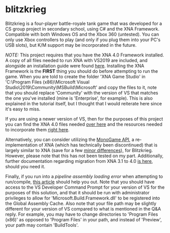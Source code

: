 # blitzkrieg
Blitzkrieg is a four-player battle-royale tank game that was developed for a CS group project in secondary school, using C# and the XNA Framework.  Compatible with both Windows OS and the Xbox 360 (untested).  You can only use Xbox controllers to play (and only if you plug them into your PC's USB slots), but K/M support may be incorporated in the future.

*NOTE:* This project requires that you have the XNA 4.0 Framework installed.  A copy of all files needed to run XNA with VS2019 are included, and alongside an installation guide were found [here](https://flatredball.com/visual-studio-2019-xna-setup/#:~:text=Introduction%201%20Download%20a%20modified%20version%20of%20MXA,XNA%20Game%20Studio%204.0.vsix%20.%20...%20More%20items).  Installing the XNA Framework is the **FIRST** thing you should do before attempting to run the game.  When you are told to create the folder 'XNA Game Studio' in 'C:\Program Files (x86)\Microsoft Visual Studio\2019\Community\MSBuild\Microsoft\' and copy the files to it, note that you should replace 'Community' with the version of VS that matches the one you've installed (mine is 'Enterprise', for example).  This is also explained in the tutorial itself, but I thought that I would reiterate here since it's easy to miss.

If you are using a newer version of VS, then for the purposes of this project you can find the XNA 4.0 files needed [over here](https://www.microsoft.com/en-us/download/details.aspx?id=27598) and the resources needed to incorporate them [right here](https://docs.monogame.net/articles/migrate_xna.html).  

Alternatively, you can consider utilizing the [MonoGame API](https://docs.monogame.net/index.html), a re-implementation of XNA (which has technically been discontinued) that is largely similar to XNA (save for a few [minor differences](https://docs.monogame.net/articles/migrate_xna.html#missingremoved-api)), for Blitzkrieg.  However, please note that this has not been tested on my part.  Additionally, further documentation regarding migration from XNA 3.1 to 4.0 [is here](https://nelsonhurst.com/xna-cheatsheet/), should you need it.

Finally, if you run into a *pipeline assembly loading error* when attempting to run/compile, [this article](https://learn.microsoft.com/en-us/answers/questions/814163/microsoft-xna-failure-to-load-pipeline) should help you out.  Note that you should have access to the VS Developer Command Prompt for your version of VS for the purposes of this solution, and that it should be run with administrator privileges to allow for 'Microsoft.Build.Framework.dll' to be registered into the Global Assembly Cache.  Also note that your file path may be slightly different for your version of VS compared to what is mentioned in the Q&A reply.  For example, you may have to change directories to 'Program Files (x86)' as opposed to 'Program Files' in your path, and instead of 'Preview', your path may contain 'BuildTools'.
